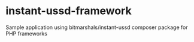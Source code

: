 # instant-ussd-framework
 Sample application using bitmarshals/instant-ussd composer package for PHP frameworks
